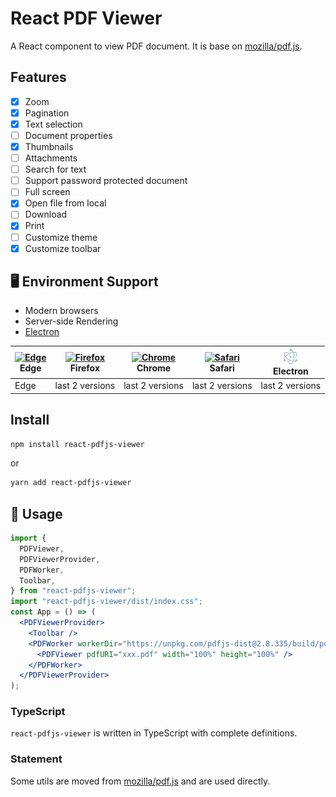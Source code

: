 # React PDF Viewer

A React component to view PDF document. It is base on [mozilla/pdf.js](https://github.com/mozilla/pdf.js).

## Features

- [x] Zoom
- [x] Pagination
- [x] Text selection
- [ ] Document properties
- [x] Thumbnails
- [ ] Attachments
- [ ] Search for text
- [ ] Support password protected document
- [ ] Full screen
- [x] Open file from local
- [ ] Download
- [x] Print
- [ ] Customize theme
- [x] Customize toolbar

## 🖥 Environment Support

- Modern browsers
- Server-side Rendering
- [Electron](https://www.electronjs.org/)

| [<img src="https://raw.githubusercontent.com/alrra/browser-logos/master/src/edge/edge_48x48.png" alt="Edge" width="24px" height="24px" />](http://godban.github.io/browsers-support-badges/)<br>Edge | [<img src="https://raw.githubusercontent.com/alrra/browser-logos/master/src/firefox/firefox_48x48.png" alt="Firefox" width="24px" height="24px" />](http://godban.github.io/browsers-support-badges/)<br>Firefox | [<img src="https://raw.githubusercontent.com/alrra/browser-logos/master/src/chrome/chrome_48x48.png" alt="Chrome" width="24px" height="24px" />](http://godban.github.io/browsers-support-badges/)<br>Chrome | [<img src="https://raw.githubusercontent.com/alrra/browser-logos/master/src/safari/safari_48x48.png" alt="Safari" width="24px" height="24px" />](http://godban.github.io/browsers-support-badges/)<br>Safari | [<img src="https://raw.githubusercontent.com/alrra/browser-logos/master/src/electron/electron_48x48.png" alt="Electron" width="24px" height="24px" />](http://godban.github.io/browsers-support-badges/)<br>Electron |
| ---------------------------------------------------------------------------------------------------------------------------------------------------------------------------------------------------- | ---------------------------------------------------------------------------------------------------------------------------------------------------------------------------------------------------------------- | ------------------------------------------------------------------------------------------------------------------------------------------------------------------------------------------------------------ | ------------------------------------------------------------------------------------------------------------------------------------------------------------------------------------------------------------ | -------------------------------------------------------------------------------------------------------------------------------------------------------------------------------------------------------------------- |
| Edge                                                                                                                                                                                                 | last 2 versions                                                                                                                                                                                                  | last 2 versions                                                                                                                                                                                              | last 2 versions                                                                                                                                                                                              | last 2 versions                                                                                                                                                                                                      |

## Install

```bash
npm install react-pdfjs-viewer
```

or

```bash
yarn add react-pdfjs-viewer
```

## 🔨 Usage

```jsx
import {
  PDFViewer,
  PDFViewerProvider,
  PDFWorker,
  Toolbar,
} from "react-pdfjs-viewer";
import "react-pdfjs-viewer/dist/index.css";
const App = () => (
  <PDFViewerProvider>
    <Toolbar />
    <PDFWorker workerDir="https://unpkg.com/pdfjs-dist@2.8.335/build/pdf.worker.js">
      <PDFViewer pdfURI="xxx.pdf" width="100%" height="100%" />
    </PDFWorker>
  </PDFViewerProvider>
);
```

### TypeScript

`react-pdfjs-viewer` is written in TypeScript with complete definitions.

### Statement

Some utils are moved from [mozilla/pdf.js](https://github.com/mozilla/pdf.js) and are used directly.

